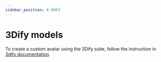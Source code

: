 ```yaml
---
sidebar_position: 0.0003
---
```


# 3Dify models

To create a custom avatar using the 3Dify suite, follow the instruction in [3dify documentation](../3dify/introduction).
